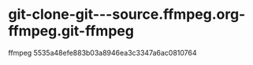 git-clone-git---source.ffmpeg.org-ffmpeg.git-ffmpeg
===================================================

ffmpeg
5535a48efe883b03a8946ea3c3347a6ac0810764
